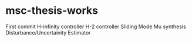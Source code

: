 # msc-thesis-works
First commit
H-infinity controller
H-2 controller
Sliding Mode
Mu synthesis
Disturbance/Uncertainity Estimator
